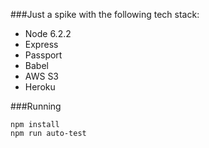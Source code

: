 ###Just a spike with the following tech stack:
 - Node 6.2.2
 - Express
 - Passport
 - Babel
 - AWS S3
 - Heroku

###Running
```
npm install  
npm run auto-test
```
